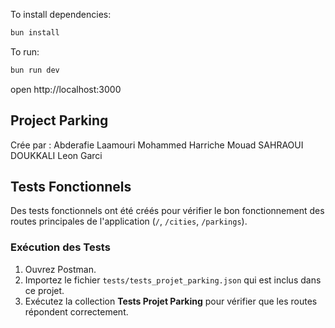 To install dependencies:
```sh
bun install
```

To run:
```sh
bun run dev
```

open http://localhost:3000

## Project Parking
Crée par :
Abderafie Laamouri 
Mohammed Harriche 
Mouad SAHRAOUI DOUKKALI
Leon Garci


## Tests Fonctionnels

Des tests fonctionnels ont été créés pour vérifier le bon fonctionnement des routes principales de l'application (`/`, `/cities`, `/parkings`).

### Exécution des Tests

1. Ouvrez Postman.
2. Importez le fichier `tests/tests_projet_parking.json` qui est inclus dans ce projet.
3. Exécutez la collection **Tests Projet Parking** pour vérifier que les routes répondent correctement.
